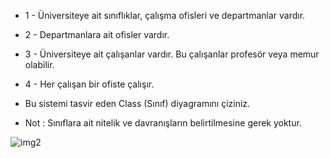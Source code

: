 - 1 - Üniversiteye ait sınıflıklar, çalışma ofisleri ve departmanlar vardır.

- 2 - Departmanlara ait ofisler vardır.

- 3 - Üniversiteye ait çalışanlar vardır. Bu çalışanlar profesör veya memur olabilir.

- 4 - Her çalışan bir ofiste çalışır.

- Bu sistemi tasvir eden Class (Sınıf) diyagramını çiziniz.

- Not : Sınıflara ait nitelik ve davranışların belirtilmesine gerek yoktur.

![img2](https://user-images.githubusercontent.com/93317917/168329828-1475683d-4ffb-4cd9-a29a-486d8291b163.png)